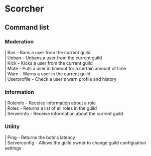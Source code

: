 # Scorcher

## Command list

### Moderation

| Ban - Bans a user from the current guild  
| Unban - Unbans a user from the current guild  
| Kick - Kicks a user from the current guild  
| Mute - Puts a user in timeout for a certain amount of time  
| Warn - Warns a user in the current guild  
| Userprofile - Check a user's warn profile and history

### Information

| Roleinfo - Receive information about a role  
| Roles - Returns a list of all roles in the guild  
| Serverinfo - Receive information about the current guild

### Utility

| Ping - Returns the bots's latency  
| Serverconfig - Allows the guild owner to change guild configuation settings
